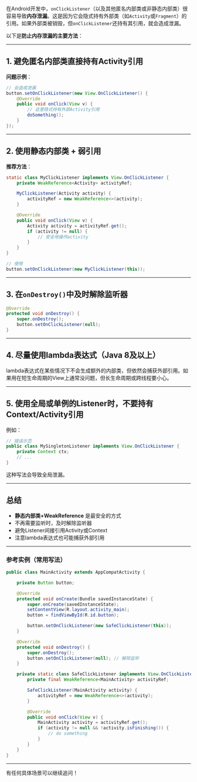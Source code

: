在Android开发中，`onClickListener`（以及其他匿名内部类或非静态内部类）很容易导致**内存泄漏**。这是因为它会隐式持有外部类（如`Activity`或`Fragment`）的引用。如果外部类被销毁，但`onClickListener`还持有其引用，就会造成泄漏。

以下是**防止内存泄漏的主要方法**：

---

## 1. 避免匿名内部类直接持有Activity引用

**问题示例**：

```java
// 会造成泄漏
button.setOnClickListener(new View.OnClickListener() {
    @Override
    public void onClick(View v) {
        // 这里隐式持有外部Activity引用
        doSomething();
    }
});
```

---

## 2. 使用静态内部类 + 弱引用

**推荐方法**：

```java
static class MyClickListener implements View.OnClickListener {
    private WeakReference<Activity> activityRef;

    MyClickListener(Activity activity) {
        activityRef = new WeakReference<>(activity);
    }

    @Override
    public void onClick(View v) {
        Activity activity = activityRef.get();
        if (activity != null) {
            // 安全地操作activity
        }
    }
}

// 使用
button.setOnClickListener(new MyClickListener(this));
```

---

## 3. 在`onDestroy()`中及时解除监听器

```java
@Override
protected void onDestroy() {
    super.onDestroy();
    button.setOnClickListener(null);
}
```

---

## 4. 尽量使用lambda表达式（Java 8及以上）

lambda表达式在某些情况下不会生成额外的内部类，但依然会捕获外部引用。如果用在短生命周期的View上通常没问题，但长生命周期或跨线程要小心。

---

## 5. 使用全局或单例的Listener时，**不要持有Context/Activity引用**

例如：

```java
// 错误示范
public class MySingletonListener implements View.OnClickListener {
    private Context ctx;
    // ...
}
```
这种写法会导致全局泄漏。

---

## 总结

- **静态内部类+WeakReference** 是最安全的方式
- 不再需要监听时，及时解除监听器
- 避免Listener间接引用Activity或Context
- 注意lambda表达式也可能捕获外部引用

---

### 参考实例（常用写法）

```java
public class MainActivity extends AppCompatActivity {

    private Button button;

    @Override
    protected void onCreate(Bundle savedInstanceState) {
        super.onCreate(savedInstanceState);
        setContentView(R.layout.activity_main);
        button = findViewById(R.id.button);

        button.setOnClickListener(new SafeClickListener(this));
    }

    @Override
    protected void onDestroy() {
        super.onDestroy();
        button.setOnClickListener(null); // 解除监听
    }

    private static class SafeClickListener implements View.OnClickListener {
        private final WeakReference<MainActivity> activityRef;

        SafeClickListener(MainActivity activity) {
            activityRef = new WeakReference<>(activity);
        }

        @Override
        public void onClick(View v) {
            MainActivity activity = activityRef.get();
            if (activity != null && !activity.isFinishing()) {
                // do something
            }
        }
    }
}
```

---

有任何具体场景可以继续追问！